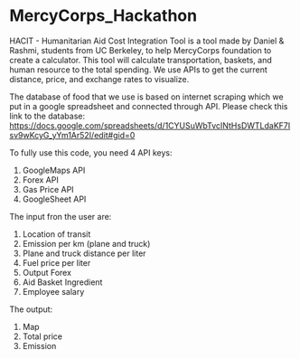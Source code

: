 # MercyCorps_Hackathon
HACIT - Humanitarian Aid Cost Integration Tool is a tool made by Daniel &amp; Rashmi, students from UC Berkeley, to help MercyCorps foundation to create a calculator. This tool will calculate transportation, baskets, and human resource to the total spending. We use APIs to get the current distance, price, and exchange rates to visualize.

The database of food that we use is based on internet scraping which we put in a google spreadsheet and connected through API. Please check this link to the database:
https://docs.google.com/spreadsheets/d/1CYUSuWbTvcINtHsDWTLdaKF7Isv9wKcyG_yYm1Ar52I/edit#gid=0

To fully use this code, you need 4 API keys:
1. GoogleMaps API
2. Forex API
3. Gas Price API
4. GoogleSheet API

The input fron the user are:
1. Location of transit
2. Emission per km (plane and truck)
3. Plane and truck distance per liter
4. Fuel price per liter
5. Output Forex
6. Aid Basket Ingredient
7. Employee salary

The output:
1. Map
2. Total price
3. Emission
